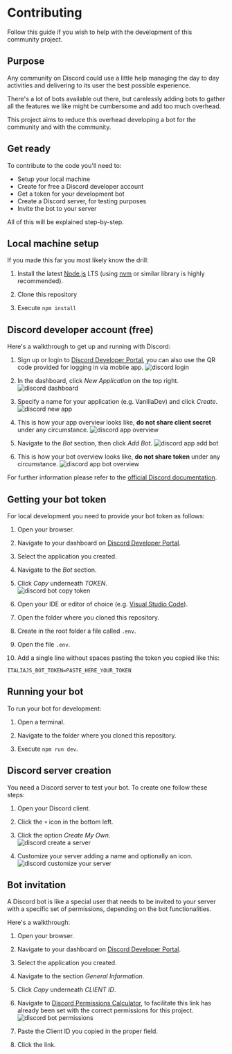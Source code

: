 # Contributing

Follow this guide if you wish to help with the development of this community project.

## Purpose

Any community on Discord could use a little help managing the day to day activities and delivering to its user the best possible experience.

There's a lot of bots available out there, but carelessly adding bots to gather all the features we like might be cumbersome and add too much overhead.

This project aims to reduce this overhead developing a bot for the community and with the community.

## Get ready

To contribute to the code you'll need to:

- Setup your local machine
- Create for free a Discord developer account
- Get a token for your development bot
- Create a Discord server, for testing purposes
- Invite the bot to your server

All of this will be explained step-by-step.

## Local machine setup

If you made this far you most likely know the drill:

1. Install the latest [Node.js](https://nodejs.org/en/) LTS (using [nvm](https://github.com/nvm-sh/nvm) or similar library is highly recommended).

1. Clone this repository

1. Execute `npm install`

## Discord developer account (free)

Here's a walkthrough to get up and running with Discord:

1. Sign up or login to [Discord Developer Portal](https://discord.com/developers/applications), you can also use the QR code provided for logging in via mobile app.
   ![discord login](./img/discord-login.jpg)

1. In the dashboard, click _New Application_ on the top right.
   ![discord dashboard](./img/discord-dashboard.jpg)

1. Specify a name for your application (e.g. VanillaDev) and click _Create_.
   ![discord new app](./img/discord-new-app.jpg)

1. This is how your app overview looks like, **do not share client secret** under any circumstance.
   ![discord app overview](./img/discord-app-overview.jpg)

1. Navigate to the _Bot_ section, then click _Add Bot_.
   ![discord app add bot](./img/discord-app-add-bot.jpg)

1. This is how your bot overview looks like, **do not share token** under any circumstance.
   ![discord app bot overview](./img/discord-app-bot-overview.jpg)

For further information please refer to the [official Discord documentation](https://discord.com/developers/docs/intro).

## Getting your bot token

For local development you need to provide your bot token as follows:

1. Open your browser.

1. Navigate to your dashboard on [Discord Developer Portal](https://discord.com/developers/applications/).

1. Select the application you created.

1. Navigate to the *Bot* section.

1. Click *Copy* underneath *TOKEN*.  
   ![discord bot copy token](./img/discord-bot-copy-token.jpg)

1. Open your IDE or editor of choice (e.g. [Visual Studio Code](https://code.visualstudio.com/)).

1. Open the folder where you cloned this repository.

1. Create in the root folder a file called `.env`.

1. Open the file `.env`.

1. Add a single line without spaces pasting the token you copied like this:
```
ITALIAJS_BOT_TOKEN=PASTE_HERE_YOUR_TOKEN
```

## Running your bot

To run your bot for development:

1. Open a terminal.

1. Navigate to the folder where you cloned this repository.

1. Execute `npm run dev`.

## Discord server creation

You need a Discord server to test your bot. To create one follow these steps:

1. Open your Discord client.

1. Click the `+` icon in the bottom left.

1. Click the option *Create My Own*.  
   ![discord create a server](./img/discord-create-a-server.jpg)

1. Customize your server adding a name and optionally an icon.  
   ![discord customize your server](./img/discord-customize-your-server.jpg)

## Bot invitation

A Discord bot is like a special user that needs to be invited to your server with a specific set of permissions, depending on the bot functionalities.

Here's a walkthrough:

1. Open your browser.

1. Navigate to your dashboard on [Discord Developer Portal](https://discord.com/developers/applications/).

1. Select the application you created.

1. Navigate to the section *General Information*.

1. Click *Copy* underneath *CLIENT ID*.

1. Navigate to [Discord Permissions Calculator](https://discordapi.com/permissions.html#388208), to facilitate this link has already been set with the correct permissions for this project.  
   ![discord bot permissions](./img/discord-bot-permissions.jpg)

1. Paste the Client ID you copied in the proper field.

1. Click the link.









